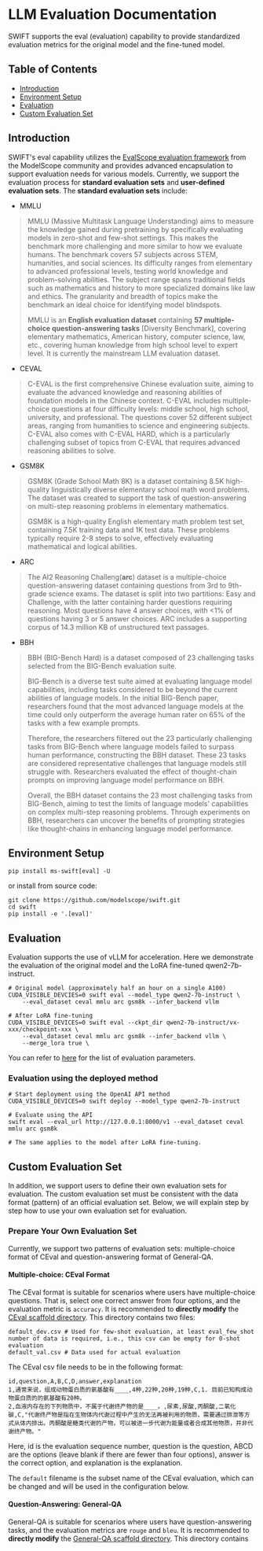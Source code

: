 # LLM Evaluation Documentation

SWIFT supports the eval (evaluation) capability to provide standardized evaluation metrics for the original model and the fine-tuned model.

## Table of Contents

- [Introduction](#Introduction)
- [Environment Setup](#Environment-setup)
- [Evaluation](#Evaluation)
- [Custom Evaluation Set](#Custom-Evaluation-Set)

## Introduction

SWIFT's eval capability utilizes the [EvalScope evaluation framework](https://github.com/modelscope/eval-scope) from the ModelScope community and provides advanced encapsulation to support evaluation needs for various models. Currently, we support the evaluation process for **standard evaluation sets** and **user-defined evaluation sets**. The **standard evaluation sets** include:

- MMLU

> MMLU (Massive Multitask Language Understanding) aims to measure the knowledge gained during pretraining by specifically evaluating models in zero-shot and few-shot settings. This makes the benchmark more challenging and more similar to how we evaluate humans. The benchmark covers 57 subjects across STEM, humanities, and social sciences. Its difficulty ranges from elementary to advanced professional levels, testing world knowledge and problem-solving abilities. The subject range spans traditional fields such as mathematics and history to more specialized domains like law and ethics. The granularity and breadth of topics make the benchmark an ideal choice for identifying model blindspots.
>
> MMLU is an **English evaluation dataset** containing **57 multiple-choice question-answering tasks** [Diversity Benchmark], covering elementary mathematics, American history, computer science, law, etc., covering human knowledge from high school level to expert level. It is currently the mainstream LLM evaluation dataset.

- CEVAL

> C-EVAL is the first comprehensive Chinese evaluation suite, aiming to evaluate the advanced knowledge and reasoning abilities of foundation models in the Chinese context. C-EVAL includes multiple-choice questions at four difficulty levels: middle school, high school, university, and professional. The questions cover 52 different subject areas, ranging from humanities to science and engineering subjects. C-EVAL also comes with C-EVAL HARD, which is a particularly challenging subset of topics from C-EVAL that requires advanced reasoning abilities to solve.

- GSM8K

> GSM8K (Grade School Math 8K) is a dataset containing 8.5K high-quality linguistically diverse elementary school math word problems. The dataset was created to support the task of question-answering on multi-step reasoning problems in elementary mathematics.
>
> GSM8K is a high-quality English elementary math problem test set, containing 7.5K training data and 1K test data. These problems typically require 2-8 steps to solve, effectively evaluating mathematical and logical abilities.

- ARC

> The AI2 Reasoning Challeng(**arc**) dataset is a multiple-choice question-answering dataset containing questions from 3rd to 9th-grade science exams. The dataset is split into two partitions: Easy and Challenge, with the latter containing harder questions requiring reasoning. Most questions have 4 answer choices, with <1% of questions having 3 or 5 answer choices. ARC includes a supporting corpus of 14.3 million KB of unstructured text passages.

- BBH

> BBH (BIG-Bench Hard) is a dataset composed of 23 challenging tasks selected from the BIG-Bench evaluation suite.
>
> BIG-Bench is a diverse test suite aimed at evaluating language model capabilities, including tasks considered to be beyond the current abilities of language models. In the initial BIG-Bench paper, researchers found that the most advanced language models at the time could only outperform the average human rater on 65% of the tasks with a few example prompts.
>
> Therefore, the researchers filtered out the 23 particularly challenging tasks from BIG-Bench where language models failed to surpass human performance, constructing the BBH dataset. These 23 tasks are considered representative challenges that language models still struggle with. Researchers evaluated the effect of thought-chain prompts on improving language model performance on BBH.
>
> Overall, the BBH dataset contains the 23 most challenging tasks from BIG-Bench, aiming to test the limits of language models' capabilities on complex multi-step reasoning problems. Through experiments on BBH, researchers can uncover the benefits of prompting strategies like thought-chains in enhancing language model performance.

## Environment Setup

```shell
pip install ms-swift[eval] -U
```

or install from source code:

```shell
git clone https://github.com/modelscope/swift.git
cd swift
pip install -e '.[eval]'
```

## Evaluation

Evaluation supports the use of vLLM for acceleration. Here we demonstrate the evaluation of the original model and the LoRA fine-tuned qwen2-7b-instruct.

```shell
# Original model (approximately half an hour on a single A100)
CUDA_VISIBLE_DEVCIES=0 swift eval --model_type qwen2-7b-instruct \
    --eval_dataset ceval mmlu arc gsm8k --infer_backend vllm

# After LoRA fine-tuning
CUDA_VISIBLE_DEVICES=0 swift eval --ckpt_dir qwen2-7b-instruct/vx-xxx/checkpoint-xxx \
    --eval_dataset ceval mmlu arc gsm8k --infer_backend vllm \
    --merge_lora true \
```

You can refer to [here](./Command-line-parameters.md#eval-parameters) for the list of evaluation parameters.

### Evaluation using the deployed method

```shell
# Start deployment using the OpenAI API method
CUDA_VISIBLE_DEVICES=0 swift deploy --model_type qwen2-7b-instruct

# Evaluate using the API
swift eval --eval_url http://127.0.0.1:8000/v1 --eval_dataset ceval mmlu arc gsm8k

# The same applies to the model after LoRA fine-tuning.
```

## Custom Evaluation Set

In addition, we support users to define their own evaluation sets for evaluation. The custom evaluation set must be consistent with the data format (pattern) of an official evaluation set. Below, we will explain step by step how to use your own evaluation set for evaluation.

### Prepare Your Own Evaluation Set

Currently, we support two patterns of evaluation sets: multiple-choice format of CEval and question-answering format of General-QA.

#### Multiple-choice: CEval Format

The CEval format is suitable for scenarios where users have multiple-choice questions. That is, select one correct answer from four options, and the evaluation metric is `accuracy`. It is recommended to **directly modify** the [CEval scaffold directory](https://github.com/modelscope/swift/tree/main/examples/pytorch/llm/eval_example/custom_ceval). This directory contains two files:

```text
default_dev.csv # Used for few-shot evaluation, at least eval_few_shot number of data is required, i.e., this csv can be empty for 0-shot evaluation
default_val.csv # Data used for actual evaluation
```

The CEval csv file needs to be in the following format:

```csv
id,question,A,B,C,D,answer,explanation
1,通常来说，组成动物蛋白质的氨基酸有____,4种,22种,20种,19种,C,1. 目前已知构成动物蛋白质的的氨基酸有20种。
2,血液内存在的下列物质中，不属于代谢终产物的是____。,尿素,尿酸,丙酮酸,二氧化碳,C,"代谢终产物是指在生物体内代谢过程中产生的无法再被利用的物质，需要通过排泄等方式从体内排出。丙酮酸是糖类代谢的产物，可以被进一步代谢为能量或者合成其他物质，并非代谢终产物。"
```

Here, id is the evaluation sequence number, question is the question, ABCD are the options (leave blank if there are fewer than four options), answer is the correct option, and explanation is the explanation.

The `default` filename is the subset name of the CEval evaluation, which can be changed and will be used in the configuration below.

#### Question-Answering: General-QA

General-QA is suitable for scenarios where users have question-answering tasks, and the evaluation metrics are `rouge` and `bleu`. It is recommended to **directly modify** the [General-QA scaffold directory](https://github.com/modelscope/swift/tree/main/examples/pytorch/llm/eval_example/custom_general_qa). This directory contains
